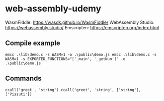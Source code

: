 # web-assembly-udemy

WasmFiddle: https://wasdk.github.io/WasmFiddle/
WebAssembly Studio: https://webassembly.studio/
Emscripten: https://emscripten.org/index.html

## Compile example

`
emcc .\lib\demo.c -s WASM=1 -o .\public\demo.js
emcc .\lib\demo.c -s WASM=1 -s EXPORTED_FUNCTIONS="['_main', '_getNum']" -o .\public\demo.js
`

## Commands

`
ccall('greet', 'string')
ccall('greet', 'string', ['string'], ['Pissuti'])
`
